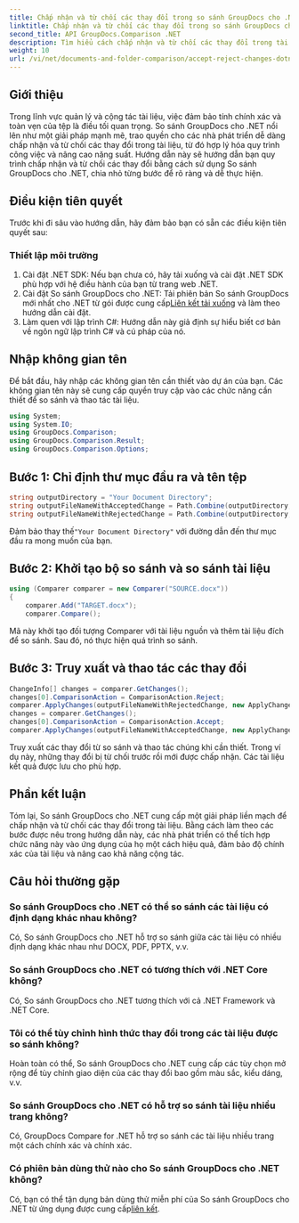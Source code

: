 ```yaml
---
title: Chấp nhận và từ chối các thay đổi trong so sánh GroupDocs cho .NET
linktitle: Chấp nhận và từ chối các thay đổi trong so sánh GroupDocs cho .NET
second_title: API GroupDocs.Comparison .NET
description: Tìm hiểu cách chấp nhận và từ chối các thay đổi trong tài liệu bằng cách sử dụng So sánh GroupDocs cho .NET. Hợp lý hóa quy trình làm việc tài liệu của bạn một cách dễ dàng.
weight: 10
url: /vi/net/documents-and-folder-comparison/accept-reject-changes-dotnet/
---
```

## Giới thiệu
Trong lĩnh vực quản lý và cộng tác tài liệu, việc đảm bảo tính chính xác và toàn vẹn của tệp là điều tối quan trọng. So sánh GroupDocs cho .NET nổi lên như một giải pháp mạnh mẽ, trao quyền cho các nhà phát triển dễ dàng chấp nhận và từ chối các thay đổi trong tài liệu, từ đó hợp lý hóa quy trình công việc và nâng cao năng suất. Hướng dẫn này sẽ hướng dẫn bạn quy trình chấp nhận và từ chối các thay đổi bằng cách sử dụng So sánh GroupDocs cho .NET, chia nhỏ từng bước để rõ ràng và dễ thực hiện.
## Điều kiện tiên quyết
Trước khi đi sâu vào hướng dẫn, hãy đảm bảo bạn có sẵn các điều kiện tiên quyết sau:
### Thiết lập môi trường
1. Cài đặt .NET SDK: Nếu bạn chưa có, hãy tải xuống và cài đặt .NET SDK phù hợp với hệ điều hành của bạn từ trang web .NET.
2.  Cài đặt So sánh GroupDocs cho .NET: Tải phiên bản So sánh GroupDocs mới nhất cho .NET từ gói được cung cấp[Liên kết tải xuống](https://releases.groupdocs.com/comparison/net/) và làm theo hướng dẫn cài đặt.
3. Làm quen với lập trình C#: Hướng dẫn này giả định sự hiểu biết cơ bản về ngôn ngữ lập trình C# và cú pháp của nó.

## Nhập không gian tên
Để bắt đầu, hãy nhập các không gian tên cần thiết vào dự án của bạn. Các không gian tên này sẽ cung cấp quyền truy cập vào các chức năng cần thiết để so sánh và thao tác tài liệu.

```csharp
using System;
using System.IO;
using GroupDocs.Comparison;
using GroupDocs.Comparison.Result;
using GroupDocs.Comparison.Options;
```
## Bước 1: Chỉ định thư mục đầu ra và tên tệp
```csharp
string outputDirectory = "Your Document Directory";
string outputFileNameWithAcceptedChange = Path.Combine(outputDirectory, "RESULT_WITH_ACCEPTED_CHANGE.docx");
string outputFileNameWithRejectedChange = Path.Combine(outputDirectory, "RESULT_WITH_REJECTED_CHANGE.docx");
```
 Đảm bảo thay thế`"Your Document Directory"` với đường dẫn đến thư mục đầu ra mong muốn của bạn.
## Bước 2: Khởi tạo bộ so sánh và so sánh tài liệu
```csharp
using (Comparer comparer = new Comparer("SOURCE.docx"))
{
    comparer.Add("TARGET.docx");
    comparer.Compare();
```
Mã này khởi tạo đối tượng Comparer với tài liệu nguồn và thêm tài liệu đích để so sánh. Sau đó, nó thực hiện quá trình so sánh.
## Bước 3: Truy xuất và thao tác các thay đổi
```csharp
ChangeInfo[] changes = comparer.GetChanges();
changes[0].ComparisonAction = ComparisonAction.Reject;
comparer.ApplyChanges(outputFileNameWithRejectedChange, new ApplyChangeOptions { Changes = changes, SaveOriginalState = true });
changes = comparer.GetChanges();
changes[0].ComparisonAction = ComparisonAction.Accept;
comparer.ApplyChanges(outputFileNameWithAcceptedChange, new ApplyChangeOptions { Changes = changes });
```
Truy xuất các thay đổi từ so sánh và thao tác chúng khi cần thiết. Trong ví dụ này, những thay đổi bị từ chối trước rồi mới được chấp nhận. Các tài liệu kết quả được lưu cho phù hợp.

## Phần kết luận
Tóm lại, So sánh GroupDocs cho .NET cung cấp một giải pháp liền mạch để chấp nhận và từ chối các thay đổi trong tài liệu. Bằng cách làm theo các bước được nêu trong hướng dẫn này, các nhà phát triển có thể tích hợp chức năng này vào ứng dụng của họ một cách hiệu quả, đảm bảo độ chính xác của tài liệu và nâng cao khả năng cộng tác.
## Câu hỏi thường gặp
### So sánh GroupDocs cho .NET có thể so sánh các tài liệu có định dạng khác nhau không?
Có, So sánh GroupDocs cho .NET hỗ trợ so sánh giữa các tài liệu có nhiều định dạng khác nhau như DOCX, PDF, PPTX, v.v.
### So sánh GroupDocs cho .NET có tương thích với .NET Core không?
Có, So sánh GroupDocs cho .NET tương thích với cả .NET Framework và .NET Core.
### Tôi có thể tùy chỉnh hình thức thay đổi trong các tài liệu được so sánh không?
Hoàn toàn có thể, So sánh GroupDocs cho .NET cung cấp các tùy chọn mở rộng để tùy chỉnh giao diện của các thay đổi bao gồm màu sắc, kiểu dáng, v.v.
### So sánh GroupDocs cho .NET có hỗ trợ so sánh tài liệu nhiều trang không?
Có, GroupDocs Compare for .NET hỗ trợ so sánh các tài liệu nhiều trang một cách chính xác và chính xác.
### Có phiên bản dùng thử nào cho So sánh GroupDocs cho .NET không?
 Có, bạn có thể tận dụng bản dùng thử miễn phí của So sánh GroupDocs cho .NET từ ứng dụng được cung cấp[liên kết](https://releases.groupdocs.com/).
